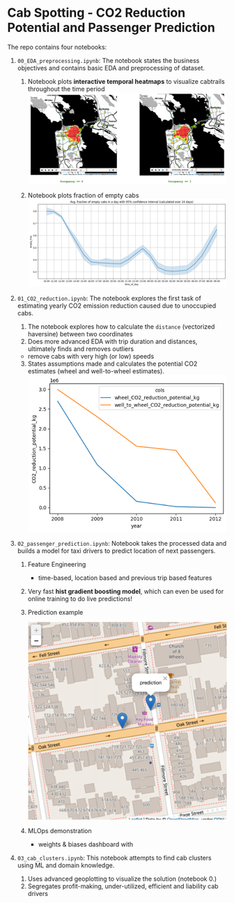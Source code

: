 # Cab Spotting - CO2 Reduction Potential and Passenger Prediction
The repo contains four notebooks:

1. `00_EDA_preprocessing.ipynb`: The notebook states the business objectives and contains basic EDA and preprocessing of dataset.
   1. Notebook plots **interactive temporal heatmaps** to visualize cabtrails throughout the time period
   ![images/emptyvsfilled.png](images/emptyvsfilled.png)
   
   2. Notebook plots fraction of empty cabs
   ![images/frac_empty_cabs.png](images/frac_empty_cabs.png)
2. `01_CO2_reduction.ipynb`: The notebook explores the first task of estimating yearly CO2 emission reduction caused due to unoccupied cabs.
   1. The notebook explores how to calculate the `distance` (vectorized haversine) between two coordinates
   2. Does more advanced EDA with trip duration and distances, ultimately finds and removes outliers
     - remove cabs with very high (or low) speeds
   3. States assumptions made and calculates the potential CO2 estimates (wheel and well-to-wheel estimates).
   ![images/co2](images/co2.png)
   
3. `02_passenger_prediction.ipynb`: Notebook takes the processed data and builds a model for taxi drivers to predict location of next passengers.
   1. Feature Engineering
      - time-based, location based and previous trip based features
   2. Very fast **hist gradient boosting model**, which can even be used for online training to do live predictions!
   3. Prediction example
      
      ![images/pred_ex](images/pred_ex.png)
   4. MLOps demonstration
      - weights & biases dashboard with
4. `03_cab_clusters.ipynb`: This notebook attempts to find cab clusters using ML and domain knowledge.
   1. Uses advanced geoplotting to visualize the solution (notebook 0.)
   2. Segregates profit-making, under-utilized, efficient and liability cab drivers



